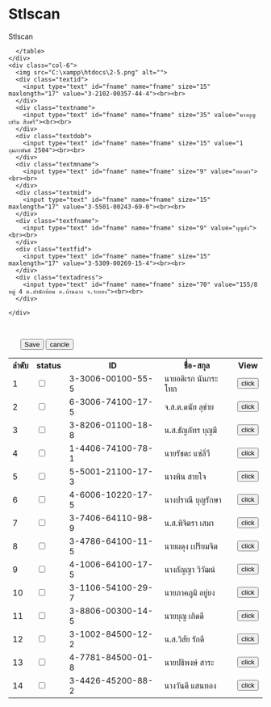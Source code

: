 # Stlscan
Stlscan
<!DOCTYPE html>
<html lang="en">

<head>
  <meta charset="UTF-8">
  <meta http-equiv="X-UA-Compatible" content="IE=edge">
  <meta name="viewport" content="width=device-width, initial-scale=1.0">
  <title>Stl CLT</title>
  <link rel="stylesheet" href="style.css">
  <link rel="stylesheet" href="style.js">
  <link href=' http://fonts.googleapis.com/css?family=Droid+Sans' rel='stylesheet' type='text/css'>
  <link rel="stylesheet" href="https://maxcdn.bootstrapcdn.com/bootstrap/3.4.1/css/bootstrap.min.css">
  <link href="https://cdn.jsdelivr.net/npm/bootstrap@5.1.3/dist/css/bootstrap.min.css" rel="stylesheet" integrity="sha384-1BmE4kWBq78iYhFldvKuhfTAU6auU8tT94WrHftjDbrCEXSU1oBoqyl2QvZ6jIW3" crossorigin="anonymous">
  <script>
    function showAlert() {
      var myText = "This can be whatever text you like!";
      alert(myText);
    }

    function showsave() {
      var myText = "Success Your data was saved!";
      alert(myText);
    }
  </script>

  <!-- <img src="C:\xampp\htdocs\2-5.png" alt=""> -->
</head>

<body>



  <div class="row">
    <div class="col-6">
      <table>
        <tr>
          <th class="number">ลำดับ</th>
          <th class="status">status</th>
          <th class="name1">ID</th>
          <th class="check">ชื่อ-สกุล</th>
          <th class="check">View</th>
        </tr>
        <tr>
          <td class="number">1</td>
          <td class="status"><input type="checkbox" name="che" id=""></td>
          <td class="accid">3-3006-00100-55-5</td>
          <td class="name1">นายอดิเรก นันกระโทก</td>
          <td class="check"> <button onclick="showAlert()">click</button></td>
        </tr>
        <tr>
          <td class="number">2</td>
          <td class="status"><input type="checkbox" name="che" id=""></td>
          <td class="accid">6-3006-74100-17-5</td>
          <td class="name1">จ.ส.ต.ดนัย ลุข่าย</td>
          <td class="check"> <button onclick="showAlert()">click</button></td>
        </tr>
        <tr>
          <td class="number">3</td>
          <td class="status"><input type="checkbox" name="che" id=""></td>
          <td class="accid">3-8206-01100-18-8</td>
          <td class="name1">น.ส.ธัญภัทร บุญมี</td>
          <td class="check"> <button onclick="showAlert()">click</button></td>
        </tr>
        <tr>
          <td class="number">4</td>
          <td class="status"><input type="checkbox" name="che" id=""></td>
          <td class="accid">1-4406-74100-78-1</td>
          <td class="name1">นายรัชตะ แซ่ลิ่วี</td>
          <td class="check"> <button onclick="showAlert()">click</button></td>
        </tr>
        <tr>
          <td class="number">5</td>
          <td class="status"><input type="checkbox" name="che" id=""></td>
          <td class="accid">5-5001-21100-17-3</td>
          <td class="name1">นางพิน สายใจ</td>
          <td class="check"> <button onclick="showAlert()">click</button></td>
        </tr>
        <tr>
          <td class="number">6</td>
          <td class="status"><input type="checkbox" name="che" id=""></td>
          <td class="accid">4-6006-10220-17-5</td>
          <td class="name1">นางปราณี บุญรักษา</td>
          <td class="check"> <button onclick="showAlert()">click</button></td>
        </tr>
        <tr>
          <td class="number">7</td>
          <td class="status"><input type="checkbox" name="che" id=""></td>
          <td class="accid">3-7406-64110-98-9</td>
          <td class="name1">น.ส.พิจิตรา เสมา</td>
          <td class="check"> <button onclick="showAlert()">click</button></td>
        </tr>
        <tr>
          <td class="number">8</td>
          <td class="status"><input type="checkbox" name="che" id=""></td>
          <td class="accid">3-4786-64100-11-5</td>
          <td class="name1">นายผดุง เปรียมจิต</td>
          <td class="check"> <button onclick="showAlert()">click</button></td>
        </tr>
        <tr>
          <td class="number">9</td>
          <td class="status"><input type="checkbox" name="che" id=""></td>
          <td class="accid">4-1006-64100-17-5</td>
          <td class="name1">นางกัญญา วิวัฒน์</td>
          <td class="check"> <button onclick="showAlert()">click</button></td>
        </tr>
        <tr>
          <td class="number">10</td>
          <td class="status"><input type="checkbox" name="che" id=""></td>
          <td class="accid">3-1106-54100-29-7</td>
          <td class="name1">นายภาคภูมิ อยู่ยง</td>
          <td class="check"> <button onclick="showAlert()">click</button></td>
        </tr>
        <tr>
          <td class="number">11</td>
          <td class="status"><input type="checkbox" name="che" id=""></td>
          <td class="accid">3-8806-00300-14-5</td>
          <td class="name1">นายบุญ เกิดดี</td>
          <td class="check"> <button onclick="showAlert()">click</button></td>
        </tr>
        <tr>
          <td class="number">12</td>
          <td class="status"><input type="checkbox" name="che" id=""></td>
          <td class="accid">3-1002-84500-12-2</td>
          <td class="name1">น.ส.วิสัย รักดี</td>
          <td class="check"> <button onclick="showAlert()">click</button></td>
        </tr>
        <tr>
          <td class="number">13</td>
          <td class="status"><input type="checkbox" name="che" id=""></td>
          <td class="accid">4-7781-84500-01-8</td>
          <td class="name1">นายปธิพงษ์ สาระ</td>
          <td class="check"> <button onclick="showAlert()">click</button></td>
        </tr>
        <tr>
          <td class="number">14</td>
          <td class="status"><input type="checkbox" name="che" id=""></td>
          <td class="accid">3-4426-45200-88-2</td>
          <td class="name1">นางวันดี แสนทอง</td>
          <td class="check"> <button onclick="showAlert()">click</button></td>
        </tr>

      </table>
    </div>
    <div class="col-6">
      <img src="C:\xampp\htdocs\2-5.png" alt="">
      <div class="textid">
        <input type="text" id="fname" name="fname" size="15" maxlength="17" value="3-2102-00357-44-4"><br><br>
      </div>
      <div class="textname">
        <input type="text" id="fname" name="fname" size="35" value="นางบุญเสริม สืบศรี"><br><br>
      </div>
      <div class="textdob">
        <input type="text" id="fname" name="fname" size="15" value="1 กุมภาพันธ์ 2504"><br><br>
      </div>
      <div class="textmname">
        <input type="text" id="fname" name="fname" size="9" value="ทองคำ"><br><br>
      </div>
      <div class="textmid">
        <input type="text" id="fname" name="fname" size="15" maxlength="17" value="3-5501-00243-69-0"><br><br>
      </div>
      <div class="textfname">
        <input type="text" id="fname" name="fname" size="9" value="บุญส่ง"><br><br>
      </div>
      <div class="textfid">
        <input type="text" id="fname" name="fname" size="15" maxlength="17" value="3-5309-00269-15-4"><br><br>
      </div>
      <div class="textadress">
        <input type="text" id="fname" name="fname" size="70" value="155/8 หมู่ 4 ต.สำนักท้อน อ.บ้านฉาง จ.ระยอง"><br><br>
      </div>

    </div>
  </div>

  <br>

  <ul>
  <button class="submit" type="submit" name="button" onclick="showsave()">Save</button>
  <button class="submitc" type="submit" name="button" onclick="showsave()">cancle</button>
  </ul>


</body>

</html>
